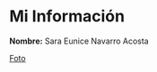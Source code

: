 <h1>Mi Información</h1>
<p><strong>Nombre:</strong> Sara Eunice Navarro Acosta</p>
<a href="https://photos.app.goo.gl/9kpGsXcH9eRsBUD89">Foto</a>
